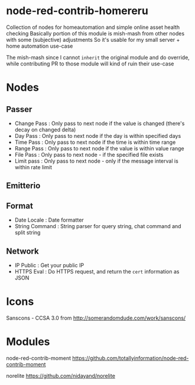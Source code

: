 # node-red-contrib-homereru

Collection of nodes for homeautomation and simple online asset health checking
Basically portion of this module is mish-mash from other nodes with some (subjective) adjustments
So it's usable for my small server + home automation use-case

The mish-mash since I cannot `inherit` the original module and do override, while
contributing PR to those module will kind of ruin their use-case

# Nodes

## Passer
- Change Pass : Only pass to next node if the value is changed (there's decay on changed delta)
- Day Pass : Only pass to next node if the day is within specified days
- Time Pass : Only pass to next node if the time is within time range
- Range Pass : Only pass to next node if the value is within value range
- File Pass : Only pass to next node - if the specified file exists
- Limit pass : Only pass to next node - only if the message interval is within rate limit

## Emitterio

## Format
- Date Locale : Date formatter
- String Command : String parser for query string, chat command and split string

## Network
- IP Public : Get your public IP
- HTTPS Eval : Do HTTPS request, and return the `cert` information as JSON

# Icons
Sanscons - CCSA 3.0 from http://somerandomdude.com/work/sanscons/

# Modules
node-red-contrib-moment
https://github.com/totallyinformation/node-red-contrib-moment

norelite
https://github.com/nidayand/norelite
